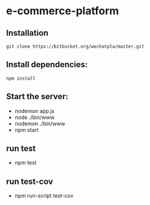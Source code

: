 # e-commerce-platform

## Installation
    git clone https://bitbucket.org/wechatpla/master.git


## Install dependencies:
    npm install

## Start the server:

*  nodemon app.js
*  node ./bin/www
*  nodemon ./bin/www
*  npm start

## run test

* npm test

## run test-cov

* npm run-script test-cov


